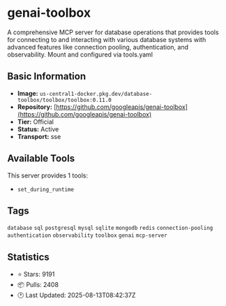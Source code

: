 # genai-toolbox

A comprehensive MCP server for database operations that provides tools for connecting to and interacting with various database systems with advanced features like connection pooling, authentication, and observability. Mount and configured via tools.yaml

## Basic Information

- **Image:** `us-central1-docker.pkg.dev/database-toolbox/toolbox/toolbox:0.11.0`
- **Repository:** [https://github.com/googleapis/genai-toolbox](https://github.com/googleapis/genai-toolbox)
- **Tier:** Official
- **Status:** Active
- **Transport:** sse

## Available Tools

This server provides 1 tools:

- `set_during_runtime`

## Tags

`database` `sql` `postgresql` `mysql` `sqlite` `mongodb` `redis` `connection-pooling` `authentication` `observability` `toolbox` `genai` `mcp-server` 

## Statistics

- ⭐ Stars: 9191
- 📦 Pulls: 2408
- 🕐 Last Updated: 2025-08-13T08:42:37Z
